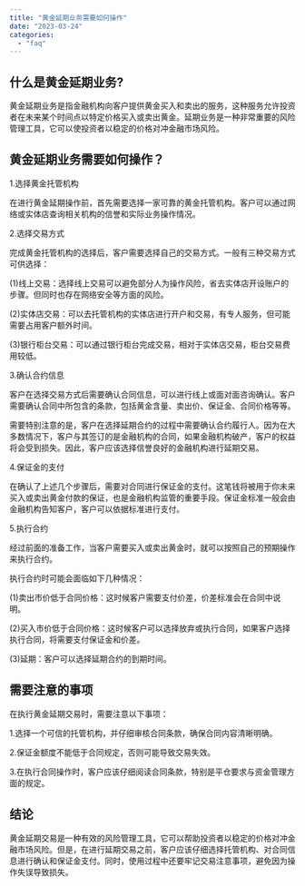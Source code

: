 ```yaml
---
title: "黄金延期业务需要如何操作"
date: "2023-03-24"
categories: 
  - "faq"
---
```


## 什么是黄金延期业务?

黄金延期业务是指金融机构向客户提供黄金买入和卖出的服务，这种服务允许投资者在未来某个时间点以特定价格买入或卖出黄金。延期业务是一种非常重要的风险管理工具，它可以使投资者以稳定的价格对冲金融市场风险。

## 黄金延期业务需要如何操作？

1.选择黄金托管机构

在进行黄金延期操作前，首先需要选择一家可靠的黄金托管机构。客户可以通过网络或实体店查询相关机构的信誉和实际业务操作情况。

2.选择交易方式

完成黄金托管机构的选择后，客户需要选择自己的交易方式。一般有三种交易方式可供选择：

(1)线上交易：选择线上交易可以避免部分人为操作风险，省去实体店开设账户的步骤。但同时也存在网络安全等方面的风险。

(2)实体店交易：可以去托管机构的实体店进行开户和交易，有专人服务，但可能需要占用客户额外时间。

(3)银行柜台交易：可以通过银行柜台完成交易，相对于实体店交易，柜台交易费用较低。

3.确认合约信息

客户在选择交易方式后需要确认合同信息，可以进行线上或面对面咨询确认。客户需要确认合同中所包含的条款，包括黄金含量、卖出价、保证金、合同价格等等。

需要特别注意的是，客户在选择延期合约的过程中需要确认合约履行人。因为在大多数情况下，客户与其签订的是金融机构的合同，如果金融机构破产，客户的权益将会受到损失。因此，客户应该选择信誉良好的金融机构进行延期交易。

4.保证金的支付

在确认了上述几个步骤后，需要对合同进行保证金的支付。这笔钱将被用于你未来买入或卖出黄金付款的保证，也是金融机构监管的重要手段。保证金标准一般会由金融机构告知客户，客户可以依据标准进行支付。

5.执行合约

经过前面的准备工作，当客户需要买入或卖出黄金时，就可以按照自己的预期操作来执行合约。

执行合约时可能会面临如下几种情况：

(1)卖出市价低于合同价格：这时候客户需要支付价差，价差标准会在合同中说明。

(2)买入市价低于合同价格：这时候客户可以选择放弃或执行合同，如果客户选择执行合同，将需要支付保证金和价差。

(3)延期：客户可以选择延期合约的到期时间。

## 需要注意的事项

在执行黄金延期交易时，需要注意以下事项：

1.选择一个可信的托管机构，并仔细审核合同条款，确保合同内容清晰明确。

2.保证金额度不能低于合同规定，否则可能导致交易失效。

3.在执行合同操作时，客户应该仔细阅读合同条款，特别是平仓要求与资金管理方面的规定。

## 结论

黄金延期交易是一种有效的风险管理工具，它可以帮助投资者以稳定的价格对冲金融市场风险。但是，在进行延期交易之前，客户应该仔细选择托管机构、对合同信息进行确认和保证金支付。同时，使用过程中还要牢记交易注意事项，避免因为操作失误导致损失。
